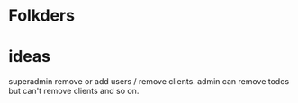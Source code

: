 # Folkders

# ideas
superadmin remove or add users / remove clients.
admin can remove todos but can't remove clients and so on.
